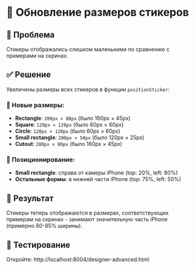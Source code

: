 # 📏 Обновление размеров стикеров

## 🎯 Проблема
Стикеры отображались слишком маленькими по сравнению с примерами на скринах.

## ✅ Решение
Увеличены размеры всех стикеров в функции `positionSticker`:

### 📐 Новые размеры:
- **Rectangle**: `280px × 80px` (было 160px × 45px)
- **Square**: `120px × 120px` (было 60px × 60px)  
- **Circle**: `120px × 120px` (было 60px × 60px)
- **Small rectangle**: `200px × 50px` (было 120px × 25px)
- **Cutout**: `280px × 80px` (было 160px × 45px)

### 📱 Позиционирование:
- **Small rectangle**: справа от камеры iPhone (top: 20%, left: 80%)
- **Остальные формы**: в нижней части iPhone (top: 75%, left: 50%)

## 🎉 Результат
Стикеры теперь отображаются в размерах, соответствующих примерам на скринах - занимают значительную часть iPhone (примерно 80-85% ширины).

## 🚀 Тестирование
Откройте: http://localhost:8004/designer-advanced.html
